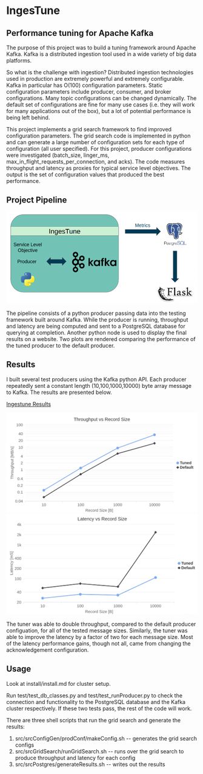 # IngesTune
## Performance tuning for Apache Kafka

The purpose of this project was to build a tuning framework around Apache Kafka.
Kafka is a distributed ingestion tool used in a wide variety of big data platforms.

So what is the challenge with ingestion?
Distributed ingestion technologies used in production are extremely powerful and extremely configurable.
Kafka in particular has O(100) configuration parameters.
Static configuration parameters include producer, consumer, and broker configurations.
Many topic configurations can be changed dynamically.
The default set of configurations are fine for many use cases (i.e. they will work for many applications out of the box), but a lot of potential performance is being left behind.

This project implements a grid search framework to find improved configuration parameters.
The grid search code is implemented in python and can generate a large number of configuration sets for each type of configuration (all user specified).
For this project, producer configurations were investigated (batch_size, linger_ms, max_in_flight_requests_per_connection, and acks).
The code measures throughput and latency as proxies for typical service level objectives.
The output is the set of configuration values that produced the best performance.


## Project Pipeline

![alt](https://github.com/chrischaplin/IngesTune/blob/master/figs/pipeline.png)

The pipeline consists of a python producer passing data into the testing framework built around Kafka.
While the producer is running, throughput and latency are being computed and sent to a PostgreSQL database for querying at completion.
Another python node is used to display the final results on a website.
Two plots are rendered comparing the performance of the tuned producer to the default producer.


## Results

I built several test producers using the Kafka python API.
Each producer repeatedly sent a constant length (10,100,1000,10000) byte array message to Kafka.
The results are presented below.

[Ingestune Results](http://www.ingestune.com)

![alt](https://github.com/chrischaplin/IngesTune/blob/master/figs/throughput.png)
![alt](https://github.com/chrischaplin/IngesTune/blob/master/figs/latency.png)

The tuner was able to double throughput, compared to the default producer configuation, for all of the tested message sizes.
Similarly, the tuner was able to improve the latency by a factor of two for each message size.
Most of the latency performance gains, though not all, came from changing the acknowledgement configuration.


## Usage

Look at install/install.md for cluster setup.

Run test/test_db_classes.py and test/test_runProducer.py to check the connection and functionality to the PostgreSQL database and the Kafka cluster respectively.
If these two tests pass, the rest of the code will work.

There are three shell scripts that run the grid search and generate the results:
1.  src/srcConfigGen/prodConf/makeConfig.sh -- generates the grid search configs
2.  src/srcGridSearch/runGridSearch.sh -- runs over the grid search to produce throughput and latency for each config
3.  src/srcPostgres/generateResults.sh -- writes out the results
